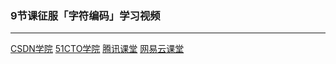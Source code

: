### 9节课征服「字符编码」学习视频

-------------------

[CSDN学院][1] [51CTO学院][2] [腾讯课堂][3] [网易云课堂][4]

[1]: https://edu.csdn.net/course/detail/30362
[2]: https://edu.51cto.com/sd/1c7de
[3]: https://ke.qq.com/course/3026372?tuin=50300886
[4]: https://study.163.com/course/courseMain.htm?share=2&shareId=480000002227524&courseId=1210747815&_trace_c_p_k2_=feba89c6bbe74a75a06e3b1bc6502ec2

